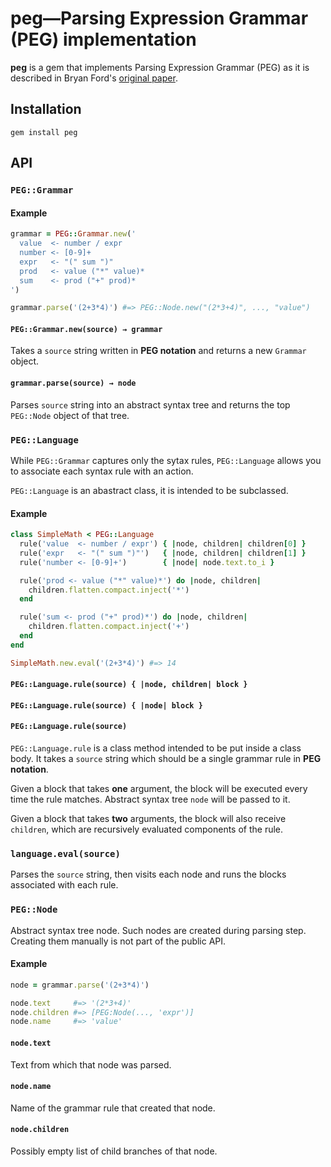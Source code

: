 peg—Parsing Expression Grammar (PEG) implementation
===================================================

**peg** is a gem that implements Parsing Expression Grammar
(PEG) as it is described in Bryan Ford's [original paper](
http://pdos.csail.mit.edu/papers/parsing:popl04.pdf).


Installation
------------

    gem install peg

API
---

### `PEG::Grammar`

#### Example

```ruby
grammar = PEG::Grammar.new('
  value  <- number / expr
  number <- [0-9]+
  expr   <- "(" sum ")"
  prod   <- value ("*" value)*
  sum    <- prod ("+" prod)*
')

grammar.parse('(2+3*4)') #=> PEG::Node.new("(2*3+4)", ..., "value")
```

#### `PEG::Grammar.new(source) → grammar`

Takes a `source` string written in **PEG notation** and
returns a new `Grammar` object.

#### `grammar.parse(source) → node`

Parses `source` string into an abstract syntax tree and
returns the top `PEG::Node` object of that tree.

### `PEG::Language`

While `PEG::Grammar` captures only the sytax rules,
`PEG::Language` allows you to associate each syntax rule
with an action.

`PEG::Language` is an abastract class, it is intended to be
subclassed.

#### Example

```ruby
class SimpleMath < PEG::Language
  rule('value  <- number / expr') { |node, children| children[0] }
  rule('expr   <- "(" sum ")"')   { |node, children| children[1] }
  rule('number <- [0-9]+')        { |node| node.text.to_i }

  rule('prod <- value ("*" value)*') do |node, children|
    children.flatten.compact.inject('*')
  end

  rule('sum <- prod ("+" prod)*') do |node, children|
    children.flatten.compact.inject('+')
  end
end

SimpleMath.new.eval('(2+3*4)') #=> 14
```

#### `PEG::Language.rule(source) { |node, children| block }`
#### `PEG::Language.rule(source) { |node| block }`
#### `PEG::Language.rule(source)`

`PEG::Language.rule` is a class method intended to be put
inside a class body.  It takes a `source` string which
should be a single grammar rule in **PEG notation**.

Given a block that takes **one** argument, the block will
be executed every time the rule matches.  Abstract syntax
tree `node` will be passed to it.

Given a block that takes **two** arguments, the block will
also receive `children`, which are recursively evaluated
components of the rule.

### `language.eval(source)`

Parses the `source` string, then visits each node and runs
the blocks associated with each rule.

### `PEG::Node`

Abstract syntax tree node.  Such nodes are created during
parsing step.  Creating them manually is not part of the
public API.

#### Example

```ruby
node = grammar.parse('(2+3*4)')

node.text     #=> '(2*3+4)'
node.children #=> [PEG:Node(..., 'expr')]
node.name     #=> 'value'
```

#### `node.text`

Text from which that node was parsed.

#### `node.name`

Name of the grammar rule that created that node.

#### `node.children`

Possibly empty list of child branches of that node.
